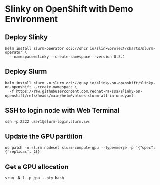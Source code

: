 # Slinky on OpenShift with Demo Environment

## Deploy Slinky
```
helm install slurm-operator oci://ghcr.io/slinkyproject/charts/slurm-operator \
  --namespace=slinky --create-namespace --version 0.3.1
```

## Deploy Slurm
```
helm install slurm -n slurm oci://quay.io/slinky-on-openshift/slinky-on-openshift --create-namespace \
  -f https://raw.githubusercontent.com/redhat-na-ssa/slinky-on-openshift/refs/heads/main/helm/values-slurm-all-in-one.yaml
```

## SSH to login node with Web Terminal
```
ssh -p 2222 user1@slurm-login.slurm.svc
```

## Update the GPU partition
```
oc patch -n slurm nodeset slurm-compute-gpu --type=merge -p '{"spec": {"replicas": 2}}'
```

## Get a GPU allocation
```
srun -N 1 -p gpu --pty bash
```
